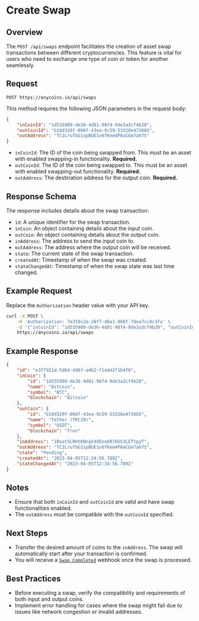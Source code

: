# Create Swap

## Overview

The `POST /api/swaps` endpoint facilitates the creation of asset swap transactions between different cryptocurrencies. This feature is vital for users who need to exchange one type of coin or token for another seamlessly.

## Request

```plaintext
POST https://anycoins.io/api/swaps
```

This method requires the following JSON parameters in the request body:

```json
{
    "inCoinId": "1d535909-de36-4d81-98f4-9de3a3cf4b20",
    "outCoinId": "b18d329f-066f-43ea-9c59-53328e473685",
    "outAddress": "TC1LrufbG1spBUE1v6fKem4PAaCGm7ah7S"
}
```

- `inCoinId`: The ID of the coin being swapped from. This must be an asset with enabled swapping-in functionality. **Required.**
- `outCoinId`: The ID of the coin being swapped to. This must be an asset with enabled swapping-out functionality. **Required.**
- `outAddress`: The destination address for the output coin. **Required.**

## Response Schema

The response includes details about the swap transaction:

- `id`: A unique identifier for the swap transaction.
- `inCoin`: An object containing details about the input coin.
- `outCoin`: An object containing details about the output coin.
- `inAddress`: The address to send the input coin to.
- `outAddress`: The address where the output coin will be received.
- `state`: The current state of the swap transaction.
- `createdAt`: Timestamp of when the swap was created.
- `stateChangedAt`: Timestamp of when the swap state was last time changed.

## Example Request

Replace the `Authorization` header value with your API key.

```bash
curl -X POST \
    -H 'Authorization: 7e319c2a-28f7-48a1-988f-7dea7cc4c3fa' \
    -d '{"inCoinId": "1d535909-de36-4d81-98f4-9de3a3cf4b20", "outCoinId": "b18d329f-066f-43ea-9c59-53328e473685", "outAddress": "TC1LrufbG1spBUE1v6fKem4PAaCGm7ah7S"}'
    https://anycoins.io/api/swaps
```

## Example Response

```json
{
    "id": "e3f7921d-5d64-4d6f-a462-f1a4d2f1b4f0",
    "inCoin": {
        "id": "1d535909-de36-4d81-98f4-9de3a3cf4b20",
        "name": "Bitcoin",
        "symbol": "BTC",
        "blockchain": "Bitcoin"
    },
    "outCoin": {
        "id": "b18d329f-066f-43ea-9c59-53328e473685",
        "name": "Tether (TRC20)",
        "symbol": "USDT",
        "blockchain": "Tron"
    },
    "inAddress": "1BoatSLRHtKNngkdXEeobR76b53LETtpyT",
    "outAddress": "TC1LrufbG1spBUE1v6fKem4PAaCGm7ah7S",
    "state": "Pending",
    "createdAt": "2023-04-05T12:34:56.789Z",
    "stateChangedAt": "2023-04-05T12:34:56.789Z"
}
```

## Notes

- Ensure that both `inCoinId` and `outCoinId` are valid and have swap functionalities enabled.
- The `outAddress` must be compatible with the `outCoinId` specified.

## Next Steps

- Transfer the desired amount of coins to the `inAddress`. The swap will automatically start after your transaction is confirmed.
- You will receive a [`Swap Completed`](../webhooks/events/swap-completed.md) webhook once the swap is processed.

## Best Practices

- Before executing a swap, verify the compatibility and requirements of both input and output coins.
- Implement error handling for cases where the swap might fail due to issues like network congestion or invalid addresses.
